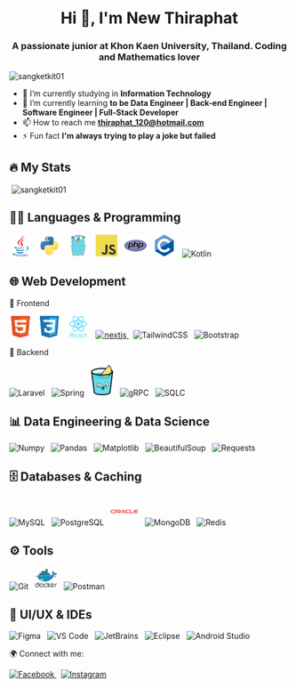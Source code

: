 <h1 align="center">Hi 👋, I'm New Thiraphat</h1>
<h3 align="center">A passionate junior at Khon Kaen University, Thailand. Coding and Mathematics lover</h3>

<p align="left"> 
  <img src="https://komarev.com/ghpvc/?username=sangketkit01&label=Profile%20views&color=0e75b6&style=flat" alt="sangketkit01" />
</p>

- 🔭 I’m currently studying in **Information Technology**
- 🌱 I’m currently learning **to be Data Engineer | Back-end Engineer | Software Engineer | Full-Stack Developer**
- 📫 How to reach me **thiraphat_120@hotmail.com**
- ⚡ Fun fact **I'm always trying to play a joke but failed**

## 🔥 My Stats
<p>&nbsp;<img align="center" src="https://github-readme-stats.vercel.app/api?username=sangketkit01&show_icons=true&locale=en" alt="sangketkit01" /></p>


## 🧑‍💻 Languages & Programming
<p align="left"> <img src="https://raw.githubusercontent.com/devicons/devicon/master/icons/java/java-original.svg" alt="Java" width="40"/> &nbsp; <img src="https://raw.githubusercontent.com/devicons/devicon/master/icons/python/python-original.svg" alt="Python" width="40"/> &nbsp; <img src="https://raw.githubusercontent.com/devicons/devicon/master/icons/go/go-original.svg" alt="Go" width="40"/> &nbsp; <img src="https://raw.githubusercontent.com/devicons/devicon/master/icons/javascript/javascript-original.svg" alt="JavaScript" width="40"/> &nbsp; <img src="https://raw.githubusercontent.com/devicons/devicon/master/icons/php/php-original.svg" alt="PHP" width="40"/> &nbsp; <img src="https://raw.githubusercontent.com/devicons/devicon/master/icons/c/c-original.svg" alt="C" width="40"/> &nbsp; <img src="https://www.vectorlogo.zone/logos/kotlinlang/kotlinlang-icon.svg" alt="Kotlin" width="40"/> </p>


## 🌐 Web Development
🔹 Frontend
<p align="left"> <img src="https://raw.githubusercontent.com/devicons/devicon/master/icons/html5/html5-original.svg" alt="HTML5" width="40"/> &nbsp; <img src="https://raw.githubusercontent.com/devicons/devicon/master/icons/css3/css3-original.svg" alt="CSS3" width="40"/> &nbsp; <img src="https://raw.githubusercontent.com/devicons/devicon/master/icons/react/react-original-wordmark.svg" alt="React" width="40"/> &nbsp; <a href="https://nextjs.org/" target="_blank" rel="noreferrer"> <img src="https://img.icons8.com/fluent-systems-filled/200/FFFFFF/nextjs.png" alt="nextjs" width="45"/> </a> &nbsp; <img src="https://www.vectorlogo.zone/logos/tailwindcss/tailwindcss-icon.svg" alt="TailwindCSS" width="40"/> &nbsp; <img src="https://upload.wikimedia.org/wikipedia/commons/b/b2/Bootstrap_logo.svg" alt="Bootstrap" width="50"/> </p>
🔸 Backend
<p align="left"> <img src="https://upload.wikimedia.org/wikipedia/commons/thumb/9/9a/Laravel.svg/1969px-Laravel.svg.png" alt="Laravel" width="40"/> &nbsp; <img src="https://www.vectorlogo.zone/logos/springio/springio-icon.svg" alt="Spring" width="40"/> &nbsp; <img src="https://raw.githubusercontent.com/gin-gonic/logo/master/color.png" alt="Gin" width="40"/> &nbsp; <img src="https://grpc.io/img/logos/grpc-icon-color.png" alt="gRPC" width="50"/> &nbsp; <img src="https://avatars.githubusercontent.com/u/136738596?v=4" alt="SQLC" width="50"/> </p>

## 📊 Data Engineering & Data Science
<p align="left"> <img src="https://upload.wikimedia.org/wikipedia/commons/1/1a/NumPy_logo.svg" alt="Numpy" width="60"/> &nbsp; <img src="https://img.icons8.com/color/512/pandas.png" alt="Pandas" width="40"/> &nbsp; <img src="https://www.jumpingrivers.com/blog/customising-matplotlib/matplot_title_logo.png" alt="Matplotlib" width="60"/> &nbsp; <img src="https://datascientest.com/en/files/2024/01/beautiful-soup.png" alt="BeautifulSoup" width="60"/> &nbsp; <img src="https://upload.wikimedia.org/wikipedia/commons/a/aa/Requests_Python_Logo.png" alt="Requests" width="40"/> </p>

## 🗄️ Databases & Caching
<p align="left"> <img src="https://cdn-icons-png.flaticon.com/512/5968/5968313.png" alt="MySQL" width="40"/> &nbsp; <img src="https://upload.wikimedia.org/wikipedia/commons/thumb/2/29/Postgresql_elephant.svg/800px-Postgresql_elephant.svg.png" alt="PostgreSQL" width="40"/> &nbsp; <img src="https://raw.githubusercontent.com/devicons/devicon/master/icons/oracle/oracle-original.svg" alt="Oracle" width="50"/> &nbsp; <img src="https://www.svgrepo.com/show/331488/mongodb.svg" alt="MongoDB" width="40"/> &nbsp; <img src="https://miro.medium.com/v2/resize:fit:1024/1*UYY3_DdeTQY8HRYm-RkP9Q.png" alt="Redis" width="40"/> </p>


## ⚙️ Tools
<p align="left"> <img src="https://www.vectorlogo.zone/logos/git-scm/git-scm-icon.svg" alt="Git" width="40"/> &nbsp; <img src="https://raw.githubusercontent.com/devicons/devicon/master/icons/docker/docker-original-wordmark.svg" alt="Docker" width="40"/> &nbsp; <img src="https://www.vectorlogo.zone/logos/getpostman/getpostman-icon.svg" alt="Postman" width="40"/> </p>

## 🎨 UI/UX & IDEs
<p align="left"> <img src="https://www.vectorlogo.zone/logos/figma/figma-icon.svg" alt="Figma" width="40"/> &nbsp; <img src="https://upload.wikimedia.org/wikipedia/commons/thumb/9/9a/Visual_Studio_Code_1.35_icon.svg/2048px-Visual_Studio_Code_1.35_icon.svg.png" alt="VS Code" width="40"/> &nbsp; <img src="https://static-00.iconduck.com/assets.00/jetbrains-icon-2048x2048-f1almn4u.png" alt="JetBrains" width="40"/> &nbsp; <img src="https://cdn.creazilla.com/icons/3253718/eclipse-icon-icon-md.png" alt="Eclipse" width="40"/> &nbsp; <img src="https://ss1.hevs.io/sw/img/android-studio-icon.png" alt="Android Studio" width="40"/> </p>

🌍 Connect with me:
<p align="left"> <a href="https://web.facebook.com/" target="blank"> <img src="https://raw.githubusercontent.com/rahuldkjain/github-profile-readme-generator/master/src/images/icons/Social/facebook.svg" alt="Facebook" width="40"/> </a> &nbsp; <a href="https://www.instagram.com/thirough5/" target="blank"> <img src="https://raw.githubusercontent.com/rahuldkjain/github-profile-readme-generator/master/src/images/icons/Social/instagram.svg" alt="Instagram" width="40"/> </a> </p>


